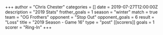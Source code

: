 +++
author = "Chris Chester"
categories = []
date = 2019-07-27T12:00:00Z
description = "2019 Stats"
frother_goals = 1
season = "winter"
match = true
team = "OG Frothers"
opponent = "Stop Out"
opponent_goals = 6
result = "Loss"
title = "2019 Season - Game 16"
type = "post"
[[scorers]]
goals = 1
scorer = "Ring-In"
+++